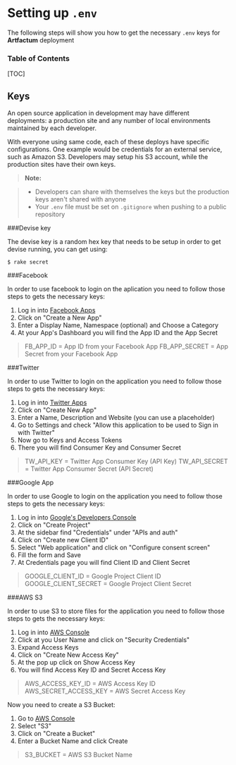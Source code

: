 Setting up `.env`
===================


The following steps will show you how to get the necessary `.env` keys for **Artfactum** deployment 

### Table of Contents
[TOC]

Keys
----------

An open source application in development may have different deployments: a production site and any number of local environments maintained by each developer. 

With everyone using same code, each of these deploys have specific configurations. One example would be credentials for an external service, such as Amazon S3. Developers may setup his S3 account, while the production sites have their own keys.


> **Note:**

> - Developers can share with themselves the keys but the production keys aren't shared with anyone
> - Your `.env` file must be set on `.gitignore` when pushing to a public repository

###Devise key

The devise key is a random hex key that needs to be setup in order to get devise running, you can get using:
    
    $ rake secret		

###Facebook

In order to use facebook to login on the aplication you need to follow those steps to gets the necessary keys:

1. Log in into [Facebook Apps](https://developers.facebook.com/apps/)
2. Click on "Create a New App"
3. Enter a Display Name, Namespace (optional) and Choose a Category
4. At your App's Dashboard you will find the App ID and the App Secret 

>FB_APP_ID = App ID from your Facebook App
>FB_APP_SECRET =  App Secret from your Facebook App

###Twitter

In order to use Twitter to login on the application you need to follow those steps to gets the necessary keys:

1. Log in into [Twitter Apps](https://apps.twitter.com/)
2. Click on "Create New App"
3. Enter a Name, Description and Website (you can use a placeholder)
4. Go to Settings and check "Allow this application to be used to Sign in with Twitter"
5. Now go to Keys and Access Tokens
6. There you will find Consumer Key and Consumer Secret

>TW_API_KEY = Twitter App Consumer Key (API Key)
>TW_API_SECRET =  Twitter App Consumer Secret (API Secret)

###Google App

In order to use Google to login on the application you need to follow those steps to gets the necessary keys:

1. Log in into [Google's Developers Console](https://console.developers.google.com/project)
2. Click on "Create Project"
3. At the sidebar find "Credentials" under "APIs and auth"
4. Click on "Create new Client ID"
5. Select "Web application" and click on "Configure consent screen"
6. Fill the form and Save 
7. At Credentials page you will find Client ID and Client Secret

>GOOGLE_CLIENT_ID = Google Project Client ID
>GOOGLE_CLIENT_SECRET =  Google Project Client Secret

###AWS S3

In order to use S3 to store files for the application you need to follow those steps to gets the necessary keys:

1. Log in into [AWS Console](https://console.aws.amazon.com)
2. Click at you User Name and click on "Security Credentials"
3. Expand Access Keys
4. Click on "Create New Access Key"
5. At the pop up click on Show Access Key
6. You will find Access Key ID and Secret Access Key 

>AWS_ACCESS_KEY_ID = AWS Access Key ID
>AWS_SECRET_ACCESS_KEY =  AWS Secret Access Key

Now you need to create a S3 Bucket:

 1. Go to [AWS Console](https://console.aws.amazon.com)
 2. Select "S3"
 3. Click on "Create a Bucket"
 4. Enter a Bucket Name and click Create

>S3_BUCKET = AWS S3 Bucket Name

